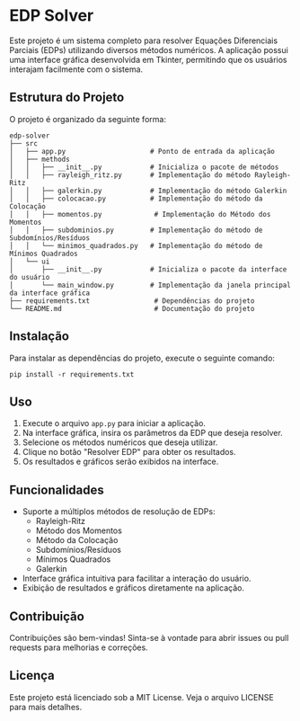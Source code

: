 # EDP Solver

Este projeto é um sistema completo para resolver Equações Diferenciais Parciais (EDPs) utilizando diversos métodos numéricos. A aplicação possui uma interface gráfica desenvolvida em Tkinter, permitindo que os usuários interajam facilmente com o sistema.

## Estrutura do Projeto

O projeto é organizado da seguinte forma:

```
edp-solver
├── src
│   ├── app.py                     # Ponto de entrada da aplicação
│   ├── methods
│   │   ├── __init__.py            # Inicializa o pacote de métodos
│   │   ├── rayleigh_ritz.py       # Implementação do método Rayleigh-Ritz
│   │   ├── galerkin.py            # Implementação do método Galerkin
│   │   ├── colocacao.py           # Implementação do método da Colocação
│   │   ├── momentos.py             # Implementação do Método dos Momentos
│   │   ├── subdominios.py         # Implementação do método de Subdomínios/Resíduos
│   │   └── minimos_quadrados.py   # Implementação do método de Mínimos Quadrados
│   └── ui
│       ├── __init__.py            # Inicializa o pacote da interface do usuário
│       └── main_window.py         # Implementação da janela principal da interface gráfica
├── requirements.txt                # Dependências do projeto
└── README.md                       # Documentação do projeto
```

## Instalação

Para instalar as dependências do projeto, execute o seguinte comando:

```
pip install -r requirements.txt
```

## Uso

1. Execute o arquivo `app.py` para iniciar a aplicação.
2. Na interface gráfica, insira os parâmetros da EDP que deseja resolver.
3. Selecione os métodos numéricos que deseja utilizar.
4. Clique no botão "Resolver EDP" para obter os resultados.
5. Os resultados e gráficos serão exibidos na interface.

## Funcionalidades

- Suporte a múltiplos métodos de resolução de EDPs:
  - Rayleigh-Ritz
  - Método dos Momentos
  - Método da Colocação
  - Subdomínios/Resíduos
  - Mínimos Quadrados
  - Galerkin
- Interface gráfica intuitiva para facilitar a interação do usuário.
- Exibição de resultados e gráficos diretamente na aplicação.

## Contribuição

Contribuições são bem-vindas! Sinta-se à vontade para abrir issues ou pull requests para melhorias e correções.

## Licença

Este projeto está licenciado sob a MIT License. Veja o arquivo LICENSE para mais detalhes.